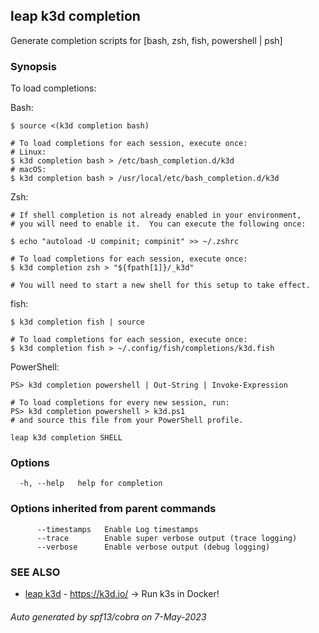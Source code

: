 ## leap k3d completion

Generate completion scripts for [bash, zsh, fish, powershell | psh]

### Synopsis

To load completions:

Bash:

	$ source <(k3d completion bash)

	# To load completions for each session, execute once:
	# Linux:
	$ k3d completion bash > /etc/bash_completion.d/k3d
	# macOS:
	$ k3d completion bash > /usr/local/etc/bash_completion.d/k3d

Zsh:

	# If shell completion is not already enabled in your environment,
	# you will need to enable it.  You can execute the following once:

	$ echo "autoload -U compinit; compinit" >> ~/.zshrc

	# To load completions for each session, execute once:
	$ k3d completion zsh > "${fpath[1]}/_k3d"

	# You will need to start a new shell for this setup to take effect.

fish:

	$ k3d completion fish | source

	# To load completions for each session, execute once:
	$ k3d completion fish > ~/.config/fish/completions/k3d.fish

PowerShell:

	PS> k3d completion powershell | Out-String | Invoke-Expression

	# To load completions for every new session, run:
	PS> k3d completion powershell > k3d.ps1
	# and source this file from your PowerShell profile.


```
leap k3d completion SHELL
```

### Options

```
  -h, --help   help for completion
```

### Options inherited from parent commands

```
      --timestamps   Enable Log timestamps
      --trace        Enable super verbose output (trace logging)
      --verbose      Enable verbose output (debug logging)
```

### SEE ALSO

* [leap k3d](leap_k3d.md)	 - https://k3d.io/ -> Run k3s in Docker!

###### Auto generated by spf13/cobra on 7-May-2023
